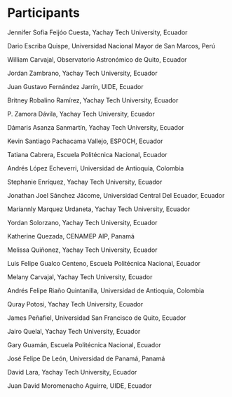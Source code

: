 # Participants

Jennifer Sofia Feijóo Cuesta, Yachay Tech University, Ecuador

Dario Escriba Quispe, Universidad Nacional Mayor de San Marcos, Perú

William Carvajal, Observatorio Astronómico de Quito, Ecuador

Jordan Zambrano, Yachay Tech University, Ecuador

Juan Gustavo Fernández Jarrín, UIDE, Ecuador

Britney Robalino Ramírez, Yachay Tech University, Ecuador

P. Zamora Dávila, Yachay Tech University, Ecuador

Dámaris Asanza Sanmartín, Yachay Tech University, Ecuador

Kevin Santiago Pachacama Vallejo, ESPOCH, Ecuador

Tatiana Cabrera, Escuela Politécnica Nacional, Ecuador

Andrés López Echeverri, Universidad de Antioquia, Colombia

Stephanie Enríquez, Yachay Tech University, Ecuador

Jonathan Joel Sánchez Jácome, Universidad Central Del Ecuador, Ecuador

Mariannly Marquez Urdaneta, Yachay Tech University, Ecuador

Yordan Solorzano, Yachay Tech University, Ecuador

Katherine Quezada, CENAMEP AIP, Panamá

Melissa Quiñonez, Yachay Tech University, Ecuador

Luis Felipe Gualco Centeno, Escuela Politécnica Nacional, Ecuador

Melany Carvajal, Yachay Tech University, Ecuador

Andrés Felipe Riaño Quintanilla, Universidad de Antioquia, Colombia

Quray Potosi, Yachay Tech University, Ecuador

James Peñafiel, Universidad San Francisco de Quito, Ecuador

Jairo Quelal, Yachay Tech University, Ecuador

Gary Guamán, Escuela Politécnica Nacional, Ecuador

José Felipe De León, Universidad de Panamá, Panamá

David Lara, Yachay Tech University, Ecuador

Juan David Moromenacho Aguirre, UIDE, Ecuador
